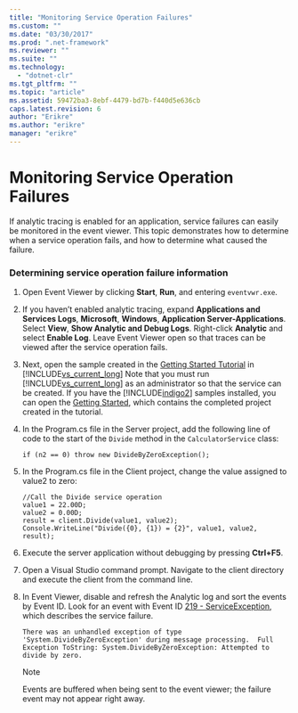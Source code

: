 ```yaml
---
title: "Monitoring Service Operation Failures"
ms.custom: ""
ms.date: "03/30/2017"
ms.prod: ".net-framework"
ms.reviewer: ""
ms.suite: ""
ms.technology: 
  - "dotnet-clr"
ms.tgt_pltfrm: ""
ms.topic: "article"
ms.assetid: 59472ba3-8ebf-4479-bd7b-f440d5e636cb
caps.latest.revision: 6
author: "Erikre"
ms.author: "erikre"
manager: "erikre"
---
```

# Monitoring Service Operation Failures
If analytic tracing is enabled for an application, service failures can easily be monitored in the event viewer.  This topic demonstrates how to determine when a service operation fails, and how to determine what caused the failure.  
  
### Determining service operation failure information  
  
1.  Open Event Viewer by clicking **Start**, **Run**, and entering `eventvwr.exe`.  
  
2.  If you haven’t enabled analytic tracing, expand **Applications and Services Logs**, **Microsoft**, **Windows**, **Application Server-Applications**. Select **View**, **Show Analytic and Debug Logs**. Right-click **Analytic** and select **Enable Log**. Leave Event Viewer open so that traces can be viewed after the service operation fails.  
  
3.  Next, open the sample created in the [Getting Started Tutorial](../../../../../docs/framework/wcf/getting-started-tutorial.md) in [!INCLUDE[vs_current_long](../../../../../includes/vs-current-long-md.md)] Note that you must run [!INCLUDE[vs_current_long](../../../../../includes/vs-current-long-md.md)] as an administrator so that the service can be created. If you have the [!INCLUDE[indigo2](../../../../../includes/indigo2-md.md)] samples installed, you can open the [Getting Started](../../../../../docs/framework/wcf/samples/getting-started-sample.md), which contains the completed project created in the tutorial.  
  
4.  In the Program.cs file in the Server project, add the following line of code to the start of the `Divide` method in the `CalculatorService` class:  
  
    ```  
    if (n2 == 0) throw new DivideByZeroException();  
    ```  
  
5.  In the Program.cs file in the Client project, change the value assigned to value2 to zero:  
  
    ```  
    //Call the Divide service operation  
    value1 = 22.00D;  
    value2 = 0.00D;  
    result = client.Divide(value1, value2);  
    Console.WriteLine("Divide({0}, {1}) = {2}", value1, value2, result);  
    ```  
  
6.  Execute the server application without debugging by pressing **Ctrl+F5**.  
  
7.  Open a Visual Studio command prompt.  Navigate to the client directory and execute the client from the command line.  
  
8.  In Event Viewer, disable and refresh the Analytic log and sort the events by Event ID.  Look for an event with Event ID [219 - ServiceException](../../../../../docs/framework/wcf/diagnostics/etw/219-serviceexception.md), which describes the service failure.  
  
    ```Output  
    There was an unhandled exception of type 'System.DivideByZeroException' during message processing.  Full Exception ToString: System.DivideByZeroException: Attempted to divide by zero.  
    ```  
  
    > [!NOTE]
    >  Events are buffered when being sent to the event viewer; the failure event may not appear right away.
